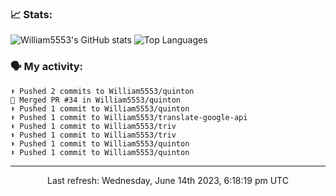 ### 📈 Stats:
![William5553's GitHub stats](https://github-readme-stats.vercel.app/api?username=william5553&show_icons=true&theme=dark&include_all_commits=true&count_private=true&hide_border=true)
![Top Languages](https://github-readme-stats.vercel.app/api/top-langs/?username=william5553&langs_count=10&layout=compact&theme=dark&include_all_commits=true&count_private=true&hide_border=true)

### 🗣 My activity:
```
⬆️ Pushed 2 commits to William5553/quinton
🎉 Merged PR #34 in William5553/quinton
⬆️ Pushed 1 commit to William5553/quinton
⬆️ Pushed 1 commit to William5553/translate-google-api
⬆️ Pushed 1 commit to William5553/triv
⬆️ Pushed 1 commit to William5553/triv
⬆️ Pushed 1 commit to William5553/quinton
⬆️ Pushed 1 commit to William5553/quinton
```

------------
<p align="center">Last refresh: Wednesday, June 14th 2023, 6:18:19 pm UTC</p>
